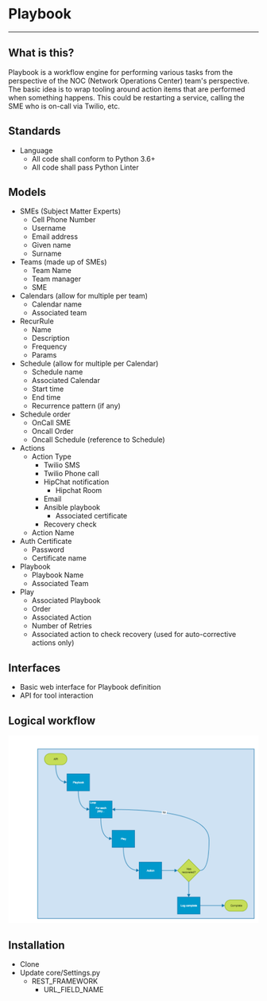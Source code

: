 
# Playbook
----------

## What is this?
Playbook is a workflow engine for performing various tasks from the perspective of the NOC (Network Operations Center) team's perspective.  The basic idea is to wrap tooling around action items that are performed when something happens.  This could be restarting a service, calling the SME who is on-call via Twilio, etc.

## Standards
- Language
  - All code shall conform to Python 3.6+
  - All code shall pass Python Linter

## Models
- SMEs (Subject Matter Experts)
  - Cell Phone Number
  - Username
  - Email address
  - Given name
  - Surname
- Teams (made up of SMEs)
  - Team Name
  - Team manager
  - SME
- Calendars (allow for multiple per team)
  - Calendar name
  - Associated team
- RecurRule
  - Name
  - Description
  - Frequency
  - Params
- Schedule (allow for multiple per Calendar)
  - Schedule name
  - Associated Calendar
  - Start time
  - End time
  - Recurrence pattern (if any)
- Schedule order
  - OnCall SME
  - Oncall Order
  - Oncall Schedule (reference to Schedule)
- Actions
  - Action Type
    - Twilio SMS
    - Twilio Phone call
    - HipChat notification
      - Hipchat Room
    - Email
    - Ansible playbook
      - Associated certificate
    - Recovery check
  - Action Name
- Auth Certificate
  - Password
  - Certificate name
- Playbook
  - Playbook Name
  - Associated Team
- Play
  - Associated Playbook
  - Order
  - Associated Action
  - Number of Retries
  - Associated action to check recovery (used for auto-corrective actions only)

## Interfaces
- Basic web interface for Playbook definition
- API for tool interaction

## Logical workflow
![Logical workflow](https://github.com/krutaw/Playbook/blob/master/Playbook_workflow.png)

## Installation
- Clone
- Update core/Settings.py
  - REST_FRAMEWORK
    - URL_FIELD_NAME
